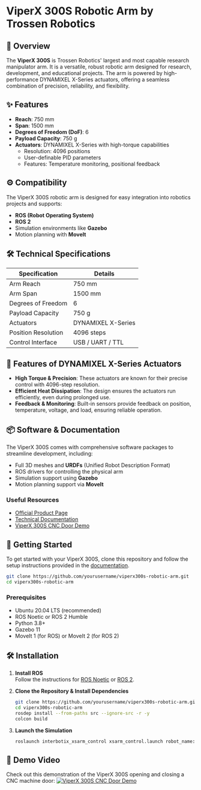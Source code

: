 
# ViperX 300S Robotic Arm by Trossen Robotics

## 📖 Overview
The **ViperX 300S** is Trossen Robotics' largest and most capable research manipulator arm. It is a versatile, robust robotic arm designed for research, development, and educational projects. The arm is powered by high-performance DYNAMIXEL X-Series actuators, offering a seamless combination of precision, reliability, and flexibility.

## ✨ Features
- **Reach**: 750 mm
- **Span**: 1500 mm
- **Degrees of Freedom (DoF)**: 6
- **Payload Capacity**: 750 g
- **Actuators**: DYNAMIXEL X-Series with high-torque capabilities
  - Resolution: 4096 positions
  - User-definable PID parameters
  - Features: Temperature monitoring, positional feedback

## ⚙️ Compatibility
The ViperX 300S robotic arm is designed for easy integration into robotics projects and supports:
- **ROS (Robot Operating System)**
- **ROS 2**
- Simulation environments like **Gazebo**
- Motion planning with **MoveIt**

## 🛠️ Technical Specifications
| Specification       | Details              |
|---------------------|----------------------|
| Arm Reach           | 750 mm              |
| Arm Span            | 1500 mm             |
| Degrees of Freedom  | 6                   |
| Payload Capacity    | 750 g               |
| Actuators           | DYNAMIXEL X-Series  |
| Position Resolution | 4096 steps          |
| Control Interface   | USB / UART / TTL    |

## 🧩 Features of DYNAMIXEL X-Series Actuators
- **High Torque & Precision**: These actuators are known for their precise control with 4096-step resolution.
- **Efficient Heat Dissipation**: The design ensures the actuators run efficiently, even during prolonged use.
- **Feedback & Monitoring**: Built-in sensors provide feedback on position, temperature, voltage, and load, ensuring reliable operation.

## 📦 Software & Documentation
The ViperX 300S comes with comprehensive software packages to streamline development, including:
- Full 3D meshes and **URDFs** (Unified Robot Description Format)
- ROS drivers for controlling the physical arm
- Simulation support using **Gazebo**
- Motion planning support via **MoveIt**

### Useful Resources
- [Official Product Page](https://www.trossenrobotics.com/viperx-300)
- [Technical Documentation](https://docs.trossenrobotics.com/interbotix_xsarms_docs/specifications/vx300s.html)
- [ViperX 300S CNC Door Demo](https://www.youtube.com/watch?v=Q30WBYfOdGA)

## 🚀 Getting Started

To get started with your ViperX 300S, clone this repository and follow the setup instructions provided in the [documentation](https://docs.trossenrobotics.com).

```bash
git clone https://github.com/yourusername/viperx300s-robotic-arm.git
cd viperx300s-robotic-arm
```

### Prerequisites
- Ubuntu 20.04 LTS (recommended)
- ROS Noetic or ROS 2 Humble
- Python 3.8+
- Gazebo 11
- MoveIt 1 (for ROS) or MoveIt 2 (for ROS 2)

## 🛠️ Installation

1. **Install ROS**  
   Follow the instructions for [ROS Noetic](http://wiki.ros.org/noetic/Installation/Ubuntu) or [ROS 2](https://docs.ros.org/en/humble/Installation.html).

2. **Clone the Repository & Install Dependencies**
   ```bash
   git clone https://github.com/yourusername/viperx300s-robotic-arm.git
   cd viperx300s-robotic-arm
   rosdep install --from-paths src --ignore-src -r -y
   colcon build
   ```

3. **Launch the Simulation**
   ```bash
   roslaunch interbotix_xsarm_control xsarm_control.launch robot_name:=vx300s
   ```

## 🎥 Demo Video
Check out this demonstration of the ViperX 300S opening and closing a CNC machine door:
[![ViperX 300S CNC Door Demo](https://img.youtube.com/vi/Q30WBYfOdGA/0.jpg)](https://www.youtube.com/watch?v=Q30WBYfOdGA)


